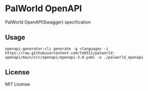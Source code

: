 # PalWorld OpenAPI

PalWorld OpenAPI(Swagger) specification

## Usage

```shell
openapi-generator-cli generate -g <language> -i https://raw.githubusercontent.com/fa0311/palworld-openapi/main/src/openapi/openapi-3.0.yaml -o ./palworld_openapi
```

## License

MIT License